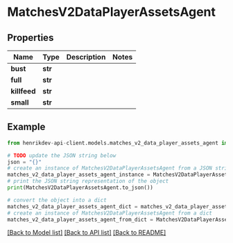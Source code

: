 # MatchesV2DataPlayerAssetsAgent


## Properties

Name | Type | Description | Notes
------------ | ------------- | ------------- | -------------
**bust** | **str** |  | 
**full** | **str** |  | 
**killfeed** | **str** |  | 
**small** | **str** |  | 

## Example

```python
from henrikdev-api-client.models.matches_v2_data_player_assets_agent import MatchesV2DataPlayerAssetsAgent

# TODO update the JSON string below
json = "{}"
# create an instance of MatchesV2DataPlayerAssetsAgent from a JSON string
matches_v2_data_player_assets_agent_instance = MatchesV2DataPlayerAssetsAgent.from_json(json)
# print the JSON string representation of the object
print(MatchesV2DataPlayerAssetsAgent.to_json())

# convert the object into a dict
matches_v2_data_player_assets_agent_dict = matches_v2_data_player_assets_agent_instance.to_dict()
# create an instance of MatchesV2DataPlayerAssetsAgent from a dict
matches_v2_data_player_assets_agent_from_dict = MatchesV2DataPlayerAssetsAgent.from_dict(matches_v2_data_player_assets_agent_dict)
```
[[Back to Model list]](../README.md#documentation-for-models) [[Back to API list]](../README.md#documentation-for-api-endpoints) [[Back to README]](../README.md)


